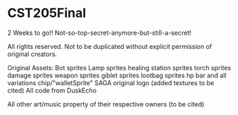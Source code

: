 # CST205Final
2 Weeks to go!! Not-so-top-secret-anymore-but-still-a-secret!

All rights reserved.  Not to be duplicated without explicit permission of original creators.

Original Assets:
Bot sprites
Lamp sprites
healing station sprites
torch sprites
damage sprites
weapon sprites
giblet sprites
lootbag sprites
hp bar and all variations
chip/"walletSprite"
SAGA original logo (added textures to be cited)
All code from DuskEcho

All other art/music property of their respective owners (to be cited)
